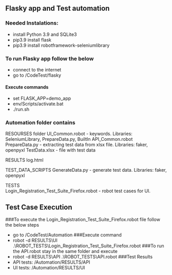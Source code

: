 ## Flasky app and Test automation


### Needed Instalations:

* install Python 3.9 and SQLite3
* pip3.9 install flask
* pip3.9 install robotframework-seleniumlibrary

### To run Flasky app follow the below
* connect to the internet
* go to /CodeTest/flasky
#### Execute commands 
* set FLASK_APP=demo_app
* env/Scripts/activate.bat
*  ./run.sh

### Automation folder contains

RESOURSES folder 
   UI_Common.robot    - keywords. Libraries: SeleniumLibrary, PrepareData.py, BuiltIn
   API_Common.robot    
   PrepareData.py  - extracting test data from xlsx file. Libraries: faker, openpyxl
   TestData.xlsx   - file with test data
   
RESULTS
  log.html

TEST_DATA_SCRIPTS
   GenerateData.py  - generate test data. Libraries: faker, openpyxl
   
TESTS   
   Login_Registration_Test_Suite_Firefox.robot  - robot test cases for UI.
   
## Test Case Execution
###To execute the Login_Registration_Test_Suite_Firefox.robot file follow the below steps
 * go to /CodeTest/Automation
###Execute command
* robot -d RESULTS\UI .\ROBOT_TESTS\Login_Registration_Test_Suite_Firefox.robot
###To run the API.robot stay in the same folder and execute
* robot -d RESULTS\API .\ROBOT_TESTS\API.robot
###Test Results
* API tests:  /Automation/RESULTS/API
* UI tests:  /Automation/RESULTS/UI

 
 







   
